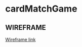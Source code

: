 # cardMatchGame

## WIREFRAME

[Wireframe link](https://excalidraw.com/#room=b7ad31a5872e1bf9911d,Jqb4b2_kEczDYxOKbn3zJQ)